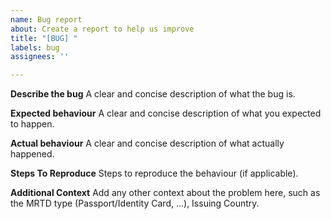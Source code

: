 ```yaml
---
name: Bug report
about: Create a report to help us improve
title: "[BUG] "
labels: bug
assignees: ''

---
```


**Describe the bug**
A clear and concise description of what the bug is.

**Expected behaviour**
A clear and concise description of what you expected to happen.

**Actual behaviour**
A clear and concise description of what actually happened.

**Steps To Reproduce**
Steps to reproduce the behaviour (if applicable).

**Additional Context**
Add any other context about the problem here, such as the MRTD type (Passport/Identity Card, ...), Issuing Country.
